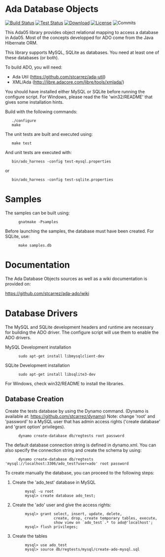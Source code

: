 # Ada Database Objects

[![Build Status](https://img.shields.io/jenkins/s/http/jenkins.vacs.fr/Ada-ADO.svg)](http://jenkins.vacs.fr/job/Ada-ADO/)
[![Test Status](https://img.shields.io/jenkins/t/http/jenkins.vacs.fr/Ada-ADO.svg)](http://jenkins.vacs.fr/job/Ada-ADO/)
[![Download](https://img.shields.io/badge/download-1.1.0-brightgreen.svg)](http://download.vacs.fr/ada-ado/ada-ado-1.1.0.tar.gz)
[![License](http://img.shields.io/badge/license-APACHE2-blue.svg)](LICENSE)
![Commits](https://img.shields.io/github/commits-since/stcarrez/ada-ado/1.1.0.svg)

This Ada05 library provides object relational mapping
to access a database in Ada05.  Most of the concepts
developped for ADO come from the Java Hibernate ORM.

This library supports MySQL, SQLite as databases.
You need at least one of these databases (or both).

To build ADO, you will need:

* Ada Util (https://github.com/stcarrez/ada-util)
* XML/Ada  (http://libre.adacore.com/libre/tools/xmlada/)

You should have installed either MySQL or SQLite before
running the configure script.  For Windows, please read
the file 'win32/README' that gives some installation hints.

Build with the following commands:
```
   ./configure
   make
```
The unit tests are built and executed using:
```
   make test
```
And unit tests are executed with:
```
   bin/ado_harness -config test-mysql.properties
```
or
```
   bin/ado_harness -config test-sqlite.properties
```

# Samples

The samples can be built using:
```
      gnatmake -Psamples
```   

Before launching the samples, the database must have been created.
For SQLite, use:
```
      make samples.db
```

# Documentation

The Ada Database Objects sources as well as a wiki documentation is provided on:

   https://github.com/stcarrez/ada-ado/wiki



# Database Drivers

The MySQL and SQLite development headers and runtime are necessary for building
the ADO driver.  The configure script will use them to enable the ADO drivers.

MySQL Development installation
```
      sudo apt-get install libmysqlclient-dev
```

SQLite Development installation
```
      sudo apt-get install libsqlite3-dev
```
For Windows, check win32/README to install the libraries.


## Database Creation

Create the tests database by using the Dynamo command.
(Dynamo is available at: https://github.com/stcarrez/dynamo)
Note: change 'root' and 'password' to a MySQL user that has admin access rights
('create database' and 'grant option' privileges).
```
      dynamo create-database db/regtests root password
```
The default database connection string is defined in dynamo.xml.
You can also specify the connection string and create the schema by using:
```
      dynamo create-database db/regtests 'mysql://localhost:3306/ado_test?user=ado' root password
```
To create manually the database, you can proceed to the following steps:

1. Create the 'ado_test' database in MySQL
```
         mysql -u root
         mysql> create database ado_test;
```
2. Create the 'ado' user and give the access rights:
```
         mysql> grant select, insert, update, delete,
                      create, drop, create temporary tables, execute,
                      show view on `ado_test`.* to ado@'localhost';
         mysql> flush privileges;
```
3. Create the tables
```
         mysql> use ado_test
         mysql> source db/regtests/mysql/create-ado-mysql.sql
```

